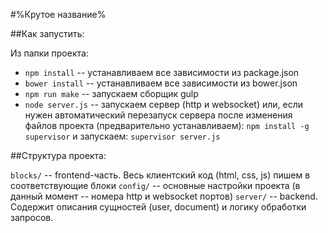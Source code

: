 #%Крутое название%


 ##Как запустить:

 Из папки проекта:

* `npm install`  -- устанавливаем все зависимости из package.json
* `bower install` -- устанавливаем все зависимости из bower.json
* `npm run make` -- запускаем сборщик gulp
* `node server.js` -- запускаем сервер (http и websocket) или, если нужен автоматический перезапуск сервера после изменения файлов проекта (предварительно устанавливаем): `npm install -g supervisor` и запускаем: `supervisor server.js`

##Структура проекта:

`blocks/` -- frontend-часть. Весь клиентский код (html, css, js) пишем в соответствующие блоки
`config/` -- основные настройки проекта (в данный момент -- номера http и websocket портов)
`server/` -- backend. Содержит описания сущностей (user, document) и логику обработки запросов.
